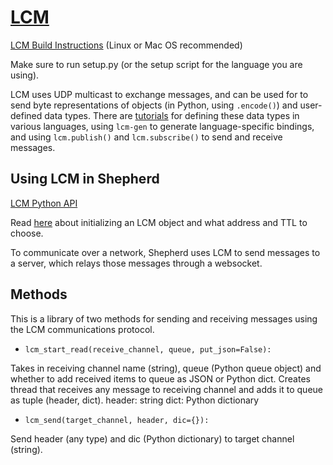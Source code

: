 # [LCM](https://lcm-proj.github.io/)

[LCM Build Instructions](https://lcm-proj.github.io/build_instructions.html) (Linux or Mac OS recommended)

Make sure to run setup.py (or the setup script for the language you are using).

LCM uses UDP multicast to exchange messages, and can be used for to send byte representations of objects (in Python, using `.encode()`) and user-defined data types. There are [tutorials](https://lcm-proj.github.io/tutorial_general.html) for defining these data types in various languages, using `lcm-gen` to generate language-specific bindings, and using `lcm.publish()` and `lcm.subscribe()` to send and receive messages.

## Using LCM in Shepherd

[LCM Python API](https://lcm-proj.github.io/python/lcm.LCM-class.html#publish)

Read [here](https://lcm-proj.github.io/multicast_setup.html) about initializing an LCM object and what address and TTL to choose.

To communicate over a network, Shepherd uses LCM to send messages to a server, which relays those messages through a websocket.

## Methods
This is a library of two methods for sending and receiving messages using the LCM communications protocol. 

+ `lcm_start_read(receive_channel, queue, put_json=False):`

Takes in receiving channel name (string), queue (Python queue object) and whether to add received items to queue as JSON or Python dict. Creates thread that receives any message to receiving channel and adds it to queue as tuple (header, dict).
header: string
dict: Python dictionary

+ `lcm_send(target_channel, header, dic={}):`

Send header (any type) and dic (Python dictionary) to target channel (string).

